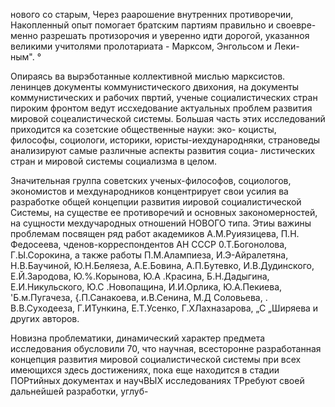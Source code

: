 нового со старым, Через раарошение внутренних противоречии,
Накопленный опыт помогает братским партиям правильно и своевре-
менно разрешать протизорочия и уверенно идти дорогой, указанноя
великими учитолями пролотариата - Марксом, Энгольсом и Леки-
ным". °

Опираясь ва вырэботанные коллективной мислью марксистов.
ленинцев документы коммунистического двихония, на документы
коммунистических и рабочих пвртий, ученые социалистических
стран пироким фронтом ведут иссхедование актуальных проблем
развития мировой соцеалистической системы. Большая часть этих
исследований приходится ка созетские общественные науки: эко-
коцисты, философы, социологи, историки, юристы-иехдународняки,
страноведы анализируют самые различные аспекты развития социа-
листических стран и мировой системы социализма в целом.

Значительная грулпа советских ученых-философов, социологов, экономистов и мехдународников концентрирует свои усилия ва разработке общей концепции развития иировой социалистической Системы, на существе ее противоречий и основных закономерностей, на сущности мехдучародных отношений НОВОГО типа. Этиы важины проблемам посвящен ряд работ академиков А.М.Руиязицева, П.Н. Федосеева, чденов-корреспондентов АН СССР 0.Т.Богонолова, Г.Ы.Сорокина, а также работы П.М.Алампиеза, И.Э-Айралетяна, Н.В.Баучиной, Ю.Н.Беляеза, А.Е.Бовина, А.П.Бутевко, И.В.Дудинского, Е.Й.Зародова, Ю.%.Корынова, Ю.А .Красина, Б.Н.Дадыгина, Е.И.Никульского, Ю.С .Новопащина, И.И.Орлика, Ю.А.Пекиева, 'Б.м.Пугачеза, {.П.Санакоева, и.В.Сенина, М.Д Соловьева, . В.В.Суходееза, Г.ИТункина, Е.Т.Усенко, Г.ХЛахназарова, „С „Ширяева и других авторов.

Новизна проблематики, динамический характер предмета исследования обусловили 70, что научная, всесторонне разработанная концепция развития мировой социалистической системы при всех имеющихся здесь достижениях, пока еще находится в стадии ПОРтийных документах и научВЫХ исследованиях ТРребуют своей дальнейшей разработки, углуб-

[^1]:"Материалы XXIV съезда КПСС". 1971, стр.1З-14.
